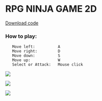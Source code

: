 # RPG NINJA GAME 2D
[Download code](https://github.com/DamianPyCoder/Unity__Games__x6/tree/main/Code_RPG)

### How to play:
```
   Move left:          A
   Move right:         D
   Move down:          S
   Move up:            W
   Select or Attack:   Mouse click
```

![](https://github.com/DamianPyCoder/Unity__Game__EndlessRunner3D/blob/main/Screenshots_RPGGame/6.png)  

![](https://github.com/DamianPyCoder/Unity__Game__EndlessRunner3D/blob/main/Screenshots_RPGGame/2.png)  

![](https://github.com/DamianPyCoder/Unity__Game__EndlessRunner3D/blob/main/Screenshots_RPGGame/9.png)  


